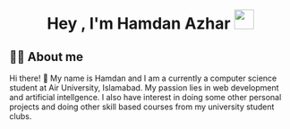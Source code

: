 <h1 align="center">Hey , I'm Hamdan Azhar <img src="https://media.giphy.com/media/hvRJCLFzcasrR4ia7z/giphy.gif"
        width="35"></h1>

## :sassy_man: About me
Hi there! 👋 My name is Hamdan and I am a currently a computer science student at Air University, Islamabad. 
My passion lies in web development and artificial intellgence. I also have interest in doing some other personal projects and doing other skill based courses from 
my university student clubs.
